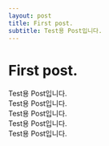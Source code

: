 ```yaml
---
layout: post
title: First post.
subtitle: Test용 Post입니다.
---
```


# First post.

Test용 Post입니다.   
Test용 Post입니다.   
Test용 Post입니다.   
Test용 Post입니다.   
Test용 Post입니다.
